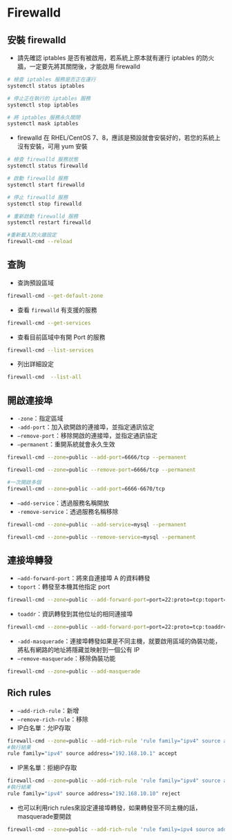 # Firewalld

## 安裝 firewalld

- 請先確認 iptables 是否有被啟用，若系統上原本就有運行 iptables 的防火牆，一定要先將其關閉後，才能啟用 firewalld

```sh
# 檢查 iptables 服務是否正在運行
systemctl status iptables

# 停止正在執行的 iptables 服務
systemctl stop iptables

# 將 iptables 服務永久關閉
systemctl mask iptables
```

- firewalld 在 RHEL/CentOS 7、8，應該是預設就會安裝好的，若您的系統上沒有安裝，可用 yum 安裝

```sh
# 檢查 firewalld 服務狀態
systemctl status firewalld

# 啟動 firewalld 服務
systemctl start firewalld

# 停止 firewalld 服務
systemctl stop firewalld

# 重新啟動 firewalld 服務
systemctl restart firewalld

#重新載入防火牆設定
firewall-cmd --reload
```

## 查詢

- 查詢預設區域

```sh
firewall-cmd --get-default-zone
```

- 查看 `firewalld` 有支援的服務

```sh
firewall-cmd --get-services
```

- 查看目前區域中有開 Port 的服務

```sh
firewall-cmd --list-services
```

- 列出詳細設定

```sh
firewall-cmd  --list-all
```

## 開啟連接埠

- `-zone`：指定區域
- `-add-port`：加入欲開啟的連接埠，並指定通訊協定
- `–remove-port`：移除開啟的連接埠，並指定通訊協定
- `–permanent`：重開系統就會永久生效

```sh
firewall-cmd --zone=public --add-port=6666/tcp --permanent

firewall-cmd --zone=public --remove-port=6666/tcp --permanent

#一次開啟多個
firewall-cmd --zone=public --add-port=6666-6670/tcp
```

- `–add-service`：透過服務名稱開放
- `-remove-service`：透過服務名稱移除

```sh
firewall-cmd --zone=public --add-service=mysql --permanent

firewall-cmd --zone=public --remove-service=mysql --permanent
```

## 連接埠轉發

- `–add-forward-port`：將來自連接埠 A 的資料轉發
- `toport`：轉發至本機其他指定 port

```sh
firewall-cmd --zone=public --add-forward-port=port=22:proto=tcp:toport=2233
```

- `toaddr`：資訊轉發到其他位址的相同連接埠

```sh
firewall-cmd --zone=public --add-forward-port=port=22:proto=tcp:toaddr=192.168.10.1
```

- `-add-masquerade`：連接埠轉發如果是不同主機，就要啟用區域的偽裝功能，將私有網路的地址將隱藏並映射到一個公有 IP
- `–remove-masquerade`：移除偽裝功能

```sh
firewall-cmd --zone=public --add-masquerade
```

## Rich rules

- `–add-rich-rule`：新增
- `–remove-rich-rule`：移除
- IP白名單：允IP存取

```sh
firewall-cmd --zone=public --add-rich-rule 'rule family="ipv4" source address=192.168.10.10 accept'
#執行結果
rule family="ipv4" source address="192.168.10.1" accept
```

- IP黑名單：拒絕IP存取 

```sh
firewall-cmd --zone=public --add-rich-rule 'rule family="ipv4" source address="192.168.10.10" port port=22 protocol=tcp reject'
#執行結果
rule family="ipv4" source address="192.168.10.10" reject
```

- 也可以利用rich rules來設定連接埠轉發，如果轉發至不同主機的話，masquerade要開啟

```sh
firewall-cmd --zone=public --add-rich-rule 'rule family=ipv4 source address=192.168.10.1 forward-port port=80 protocol=tcp to-port=8080'
```